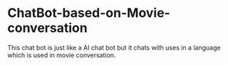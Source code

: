 # ChatBot-based-on-Movie-conversation
This chat bot is just like a AI chat bot but it chats with uses in a language which is used in movie conversation. 
